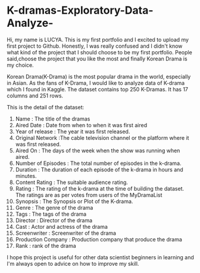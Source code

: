 # K-dramas-Exploratory-Data-Analyze-

Hi, my name is LUCYA.
This is my first portfolio and I excited to upload my first project to Github.
Honestly, I was really confused and I didn't know what kind of the project that I should choose to be my first portfolio.
People said,choose the project that you like the most and finally Korean Drama is my choice.

Korean Drama(K-Drama) is the most popular drama in the world, especially in Asian.
As the fans of K-Drama, I would like to analyze data of K-drama which I found in Kaggle. The dataset contains top 250 K-Dramas. It has 17 columns and 251 rows.

This is the detail of the dataset:

1. Name           : The title of the dramas
2. Aired Date     : Date from when to when it was first aired
3. Year of release : The year it was first released.
4. Original Network :The cable television channel or the platform where it was first released.
5. Aired On : The days of the week when the show was running when aired.
6. Number of Episodes : The total number of episodes in the k-drama.
7. Duration : The duration of each episode of the k-drama in hours and minutes.
8. Content Rating : The suitable audience rating.
9. Rating : The rating of the k-drama at the time of building the dataset. The ratings are as per votes from users of the MyDramaList
10. Synopsis : The Synopsis or Plot of the K-drama.
11. Genre : The genre of the drama
12. Tags : The tags of the drama
13. Director : Director of the drama
14. Cast : Actor and actress of the drama
15. Screenwriter : Screenwriter of the drama
16. Production Company : Production company that produce the drama
17. Rank : rank of the drama

I hope this project is useful for other data scientist beginners in learning and I'm always open to advice on how to improve my skill.
